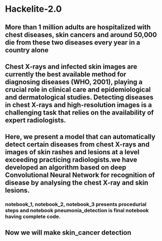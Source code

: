 # Hackelite-2.0
## More than 1 million adults are hospitalized with chest diseases, skin cancers and around 50,000 die from these two diseases every year in a country alone
## Chest X-rays and infected skin images are currently the best available method for diagnosing diseases (WHO, 2001), playing a crucial role in clinical care and epidemiological and dermatological  studies. Detecting diseases in chest X-rays and high-resolution images is a challenging task that relies on the availability of expert radiologists.
## Here, we present a model that can automatically detect certain diseases from chest X-rays and images of skin rashes and lesions at a level exceeding practicing radiologists.we have developed an algorithm based on deep Convolutional Neural Network for recognition of disease by analysing the chest X-ray and skin lesions.
### notebook_1, notebook_2, notebook_3 presents procedurial steps and notebook pneumonia_detection is final notebook having complete code.
## Now we will make skin_cancer detection
